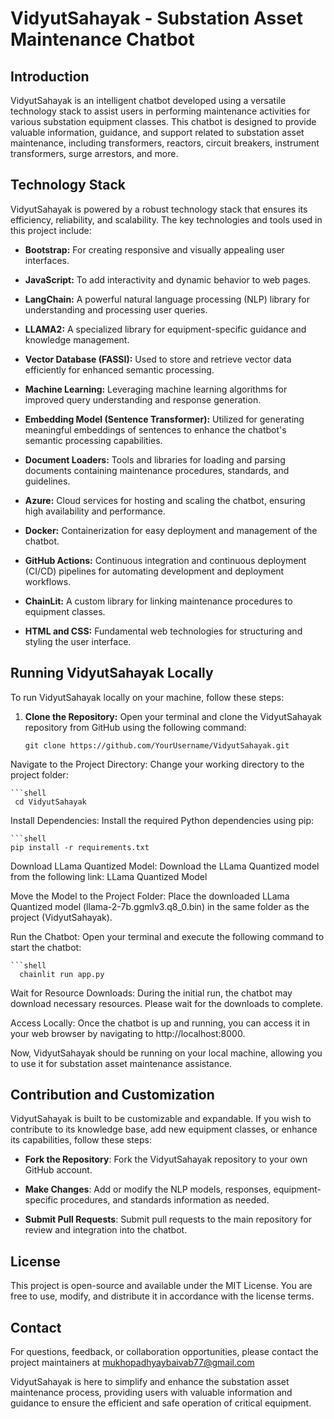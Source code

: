 # VidyutSahayak - Substation Asset Maintenance Chatbot

## Introduction

VidyutSahayak is an intelligent chatbot developed using a versatile technology stack to assist users in performing maintenance activities for various substation equipment classes. This chatbot is designed to provide valuable information, guidance, and support related to substation asset maintenance, including transformers, reactors, circuit breakers, instrument transformers, surge arrestors, and more.

## Technology Stack

VidyutSahayak is powered by a robust technology stack that ensures its efficiency, reliability, and scalability. The key technologies and tools used in this project include:

- **Bootstrap:** For creating responsive and visually appealing user interfaces.

- **JavaScript:** To add interactivity and dynamic behavior to web pages.

- **LangChain:** A powerful natural language processing (NLP) library for understanding and processing user queries.

- **LLAMA2:** A specialized library for equipment-specific guidance and knowledge management.

- **Vector Database (FASSI):** Used to store and retrieve vector data efficiently for enhanced semantic processing.

- **Machine Learning:** Leveraging machine learning algorithms for improved query understanding and response generation.

- **Embedding Model (Sentence Transformer):** Utilized for generating meaningful embeddings of sentences to enhance the chatbot's semantic processing capabilities.

- **Document Loaders:** Tools and libraries for loading and parsing documents containing maintenance procedures, standards, and guidelines.

- **Azure:** Cloud services for hosting and scaling the chatbot, ensuring high availability and performance.

- **Docker:** Containerization for easy deployment and management of the chatbot.

- **GitHub Actions:** Continuous integration and continuous deployment (CI/CD) pipelines for automating development and deployment workflows.

- **ChainLit:** A custom library for linking maintenance procedures to equipment classes.

- **HTML and CSS:** Fundamental web technologies for structuring and styling the user interface.

## Running VidyutSahayak Locally

To run VidyutSahayak locally on your machine, follow these steps:

1. **Clone the Repository:** Open your terminal and clone the VidyutSahayak repository from GitHub using the following command:
   
   ```shell
   git clone https://github.com/YourUsername/VidyutSahayak.git

Navigate to the Project Directory: Change your working directory to the project folder:

    ```shell
     cd VidyutSahayak
Install Dependencies: Install the required Python dependencies using pip:

    ```shell
    pip install -r requirements.txt
Download LLama Quantized Model: Download the LLama Quantized model from the following link: LLama Quantized Model

Move the Model to the Project Folder: Place the downloaded LLama Quantized model (llama-2-7b.ggmlv3.q8_0.bin) in the same folder as the project (VidyutSahayak).

Run the Chatbot: Open your terminal and execute the following command to start the chatbot:

    ```shell
      chainlit run app.py

Wait for Resource Downloads: During the initial run, the chatbot may download necessary resources. Please wait for the downloads to complete.

Access Locally: Once the chatbot is up and running, you can access it in your web browser by navigating to http://localhost:8000.

Now, VidyutSahayak should be running on your local machine, allowing you to use it for substation asset maintenance assistance.

## Contribution and Customization
VidyutSahayak is built to be customizable and expandable. If you wish to contribute to its knowledge base, add new equipment classes, or enhance its capabilities, follow these steps:

- **Fork the Repository**: Fork the VidyutSahayak repository to your own GitHub account.

- **Make Changes**: Add or modify the NLP models, responses, equipment-specific procedures, and standards information as needed.

- **Submit Pull Requests**: Submit pull requests to the main repository for review and integration into the chatbot.

## License
This project is open-source and available under the MIT License. You are free to use, modify, and distribute it in accordance with the license terms.

## Contact
For questions, feedback, or collaboration opportunities, please contact the project maintainers at mukhopadhyaybaivab77@gmail.com

VidyutSahayak is here to simplify and enhance the substation asset maintenance process, providing users with valuable information and guidance to ensure the efficient and safe operation of critical equipment.

